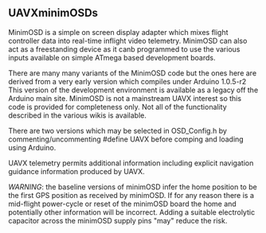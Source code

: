 ## UAVXminimOSDs ##

MinimOSD is a simple on screen display adapter which mixes flight controller data into real-time inflight video telemetry. MinimOSD can also act as a freestanding device as it canb programmed to use the various inputs available on simple ATmega based development boards.

There are many many variants of the MinimOSD code but the ones here are derived from a very early version which compiles under Arduino 1.0.5-r2 This version of the development environment is available as a legacy off the Arduino main site. MinimOSD is not a mainstream UAVX interest so this code is provided for completeness only. Not all of the functionality described in the various wikis is available.

There are two versions which may be selected in OSD_Config.h by commenting/uncommenting #define UAVX before comping and loading using Arduino.

UAVX telemetry permits additional information including explicit navigation guidance information produced by UAVX. 

*WARNING*: the baseline versions of minimOSD infer the home position to be the first GPS position as received by minimOSD. If for any reason there is a mid-flight power-cycle or reset of the minimOSD board the home and potentially other information will be incorrect. Adding a suitable electrolytic capacitor across the minimOSD supply pins "may" reduce the risk.







